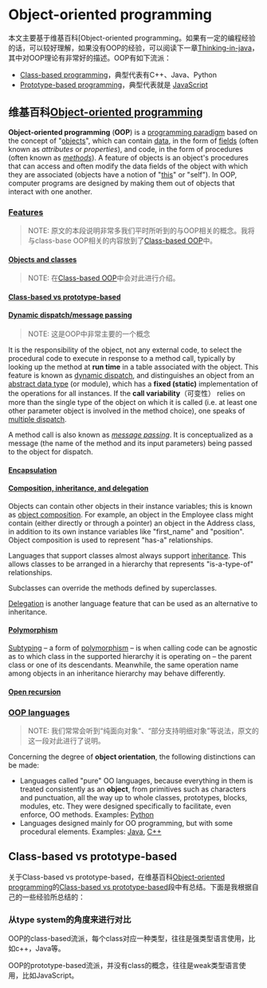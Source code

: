 # Object-oriented programming

本文主要基于维基百科[Object-oriented programming。如果有一定的编程经验的话，可以较好理解，如果没有OOP的经验，可以阅读下一章[Thinking-in-java](./Class-based-OOP/Thinking-in-java/index.md)，其中对OOP理论有非常好的描述。OOP有如下流派：

- [Class-based programming](https://en.wikipedia.org/wiki/Class-based_programming)，典型代表有C++、Java、Python
- [Prototype-based programming](https://en.wikipedia.org/wiki/Prototype-based_programming)，典型代表就是 [JavaScript](https://en.wikipedia.org/wiki/JavaScript) 



## 维基百科[Object-oriented programming](https://en.wikipedia.org/wiki/Object-oriented_programming)

**Object-oriented programming** (**OOP**) is a [programming paradigm](https://en.wikipedia.org/wiki/Programming_paradigm) based on the concept of "[objects](https://en.wikipedia.org/wiki/Object_(computer_science))", which can contain [data](https://en.wikipedia.org/wiki/Data), in the form of [fields](https://en.wikipedia.org/wiki/Field_(computer_science)) (often known as *attributes* or *properties*), and code, in the form of procedures (often known as *[methods](https://en.wikipedia.org/wiki/Method_(computer_science))*). A feature of objects is an object's procedures that can access and often modify the data fields of the object with which they are associated (objects have a notion of "[this](https://en.wikipedia.org/wiki/This_(computer_programming))" or "self"). In OOP, computer programs are designed by making them out of objects that interact with one another.



### [Features](https://en.wikipedia.org/wiki/Object-oriented_programming#Features)

> NOTE: 原文的本段说明非常多我们平时所听到的与OOP相关的概念。我将与class-base OOP相关的内容放到了[Class-based OOP](./Class-based-OOP/Class-based-OOP.md)中。

#### [Objects and classes](https://en.wikipedia.org/wiki/Object-oriented_programming#Objects_and_classes)

> NOTE: 在[Class-based OOP](./Class-based-OOP/Class-based-OOP.md)中会对此进行介绍。

#### [Class-based vs prototype-based](https://en.wikipedia.org/wiki/Object-oriented_programming#Class-based_vs_prototype-based)



#### [Dynamic dispatch/message passing](https://en.wikipedia.org/wiki/Object-oriented_programming#Dynamic_dispatch/message_passing)

> NOTE: 这是OOP中非常主要的一个概念

It is the responsibility of the object, not any external code, to select the procedural code to execute in response to a method call, typically by looking up the method at **run time** in a table associated with the object. This feature is known as [dynamic dispatch](https://en.wikipedia.org/wiki/Dynamic_dispatch), and distinguishes an object from an [abstract data type](https://en.wikipedia.org/wiki/Abstract_data_type) (or module), which has a **fixed (static)** implementation of the operations for all instances. If the **call variability**（可变性） relies on more than the single type of the object on which it is called (i.e. at least one other parameter object is involved in the method choice), one speaks of [multiple dispatch](https://en.wikipedia.org/wiki/Multiple_dispatch).

A method call is also known as *[message passing](https://en.wikipedia.org/wiki/Message_passing)*. It is conceptualized as a message (the name of the method and its input parameters) being passed to the object for dispatch.

#### [Encapsulation](https://en.wikipedia.org/wiki/Object-oriented_programming#Encapsulation)



#### [Composition, inheritance, and delegation](https://en.wikipedia.org/wiki/Object-oriented_programming#Composition,_inheritance,_and_delegation)

Objects can contain other objects in their instance variables; this is known as [object composition](https://en.wikipedia.org/wiki/Object_composition). For example, an object in the Employee class might contain (either directly or through a pointer) an object in the Address class, in addition to its own instance variables like "first_name" and "position". Object composition is used to represent "has-a" relationships.

Languages that support classes almost always support [inheritance](https://en.wikipedia.org/wiki/Inheritance_(object-oriented_programming)). This allows classes to be arranged in a hierarchy that represents "is-a-type-of" relationships. 

Subclasses can override the methods defined by superclasses.



[Delegation](https://en.wikipedia.org/wiki/Delegation_(programming)) is another language feature that can be used as an alternative to inheritance.



#### [Polymorphism](https://en.wikipedia.org/wiki/Object-oriented_programming#Polymorphism)

[Subtyping](https://en.wikipedia.org/wiki/Subtyping) – a form of [polymorphism](https://en.wikipedia.org/wiki/Polymorphism_(computer_science)) – is when calling code can be agnostic as to which class in the supported hierarchy it is operating on – the parent class or one of its descendants. Meanwhile, the same operation name among objects in an inheritance hierarchy may behave differently.

#### [Open recursion](https://en.wikipedia.org/wiki/Object-oriented_programming#Open_recursion)



### [OOP languages](https://en.wikipedia.org/wiki/Object-oriented_programming#OOP_languages)

> NOTE: 我们常常会听到“纯面向对象”、“部分支持明细对象”等说法，原文的这一段对此进行了说明。

Concerning the degree of **object orientation**, the following distinctions can be made:

- Languages called "pure" OO languages, because everything in them is treated consistently as an **object**, from primitives such as characters and punctuation, all the way up to whole classes, prototypes, blocks, modules, etc. They were designed specifically to facilitate, even enforce, OO methods. Examples: [Python](https://en.wikipedia.org/wiki/Python_(programming_language))
- Languages designed mainly for OO programming, but with some procedural elements. Examples: [Java](https://en.wikipedia.org/wiki/Java_(programming_language)), [C++](https://en.wikipedia.org/wiki/C%2B%2B)



## Class-based vs prototype-based

关于Class-based vs prototype-based，在维基百科[Object-oriented programming](https://en.wikipedia.org/wiki/Object-oriented_programming)的[Class-based vs prototype-based](https://en.wikipedia.org/wiki/Object-oriented_programming#Class-based_vs_prototype-based)段中有总结。下面是我根据自己的一些经验所总结的：

### 从type system的角度来进行对比

OOP的class-based流派，每个class对应一种类型，往往是强类型语言使用，比如c++，Java等。

OOP的prototype-based流派，并没有class的概念，往往是weak类型语言使用，比如JavaScript。